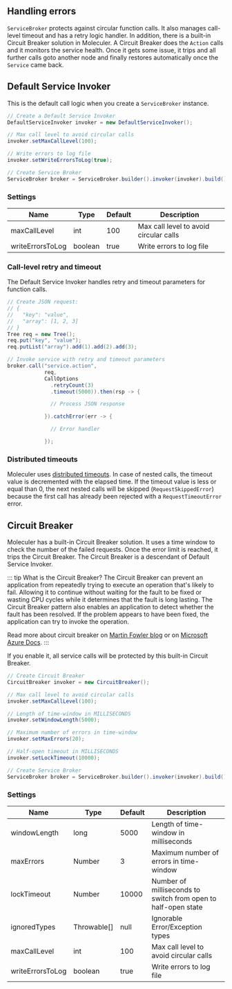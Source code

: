 ## Handling errors

`ServiceBroker` protects against circular function calls.
It also manages call-level timeout and has a retry logic handler.
In addition, there is a built-in Circuit Breaker solution in Moleculer.
A Circuit Breaker does the `Action` calls and it monitors the service health. Once it gets some issue,
it trips and all further calls goto another node and finally restores automatically once the `Service` came back.

## Default Service Invoker

This is the default call logic when you create a `ServiceBroker` instance.

```java
// Create a Default Service Invoker
DefaultServiceInvoker invoker = new DefaultServiceInvoker();

// Max call level to avoid circular calls
invoker.setMaxCallLevel(100);

// Write errors to log file
invoker.setWriteErrorsToLog(true);

// Create Service Broker
ServiceBroker broker = ServiceBroker.builder().invoker(invoker).build();
```

### Settings

| Name | Type | Default | Description |
| ---- | ---- | ------- | ----------- |
| maxCallLevel | int | 100 | Max call level to avoid circular calls |
| writeErrorsToLog | boolean | true | Write errors to log file |

### Call-level retry and timeout

The Default Service Invoker handles retry and timeout parameters for function calls.

```java
// Create JSON request:
// {
//   "key": "value",
//   "array": [1, 2, 3]
// }
Tree req = new Tree();
req.put("key", "value");
req.putList("array").add(1).add(2).add(3);

// Invoke service with retry and timeout parameters
broker.call("service.action",
            req,
            CallOptions
              .retryCount(3)
              .timeout(5000)).then(rsp -> {

              // Process JSON response

            }).catchError(err -> {

              // Error handler

            });
```

### Distributed timeouts

Moleculer uses [distributed timeouts](https://www.datawire.io/guide/traffic/deadlines-distributed-timeouts-microservices/).
In case of nested calls, the timeout value is decremented with the elapsed time.
If the timeout value is less or equal than 0, the next nested calls will be skipped (`RequestSkippedError`)
because the first call has already been rejected with a `RequestTimeoutError` error.

## Circuit Breaker

Moleculer has a built-in Circuit Breaker solution.
It uses a time window to check the number of the failed requests.
Once the error limit is reached, it trips the Circuit Breaker.
The Circuit Breaker is a descendant of Default Service Invoker.

::: tip What is the Circuit Breaker?
The Circuit Breaker can prevent an application from repeatedly trying to execute an operation that's likely to fail.
Allowing it to continue without waiting for the fault to be fixed or wasting CPU cycles while it determines that the fault is long lasting.
The Circuit Breaker pattern also enables an application to detect whether the fault has been resolved.
If the problem appears to have been fixed, the application can try to invoke the operation.

Read more about circuit breaker on [Martin Fowler blog](https://martinfowler.com/bliki/CircuitBreaker.html)
or on [Microsoft Azure Docs](https://docs.microsoft.com/azure/architecture/patterns/circuit-breaker).
:::

If you enable it, all service calls will be protected by this built-in Circuit Breaker.

```java
// Create Circuit Breaker
CircuitBreaker invoker = new CircuitBreaker();

// Max call level to avoid circular calls
invoker.setMaxCallLevel(100);

// Length of time-window in MILLISECONDS
invoker.setWindowLength(5000);

// Maximum number of errors in time-window
invoker.setMaxErrors(20);

// Half-open timeout in MILLISECONDS
invoker.setLockTimeout(10000);

// Create Service Broker
ServiceBroker broker = ServiceBroker.builder().invoker(invoker).build();
```

### Settings

| Name | Type | Default | Description |
| ---- | ---- | ------- | ----------- |
| windowLength | long | 5000 | Length of time-window in milliseconds |
| maxErrors | Number | 3 | Maximum number of errors in time-window |
| lockTimeout | Number | 10000 | Number of milliseconds to switch from open to half-open state |
| ignoredTypes | Throwable[] | null | Ignorable Error/Exception types |
| maxCallLevel | int | 100 | Max call level to avoid circular calls |
| writeErrorsToLog | boolean | true | Write errors to log file |
